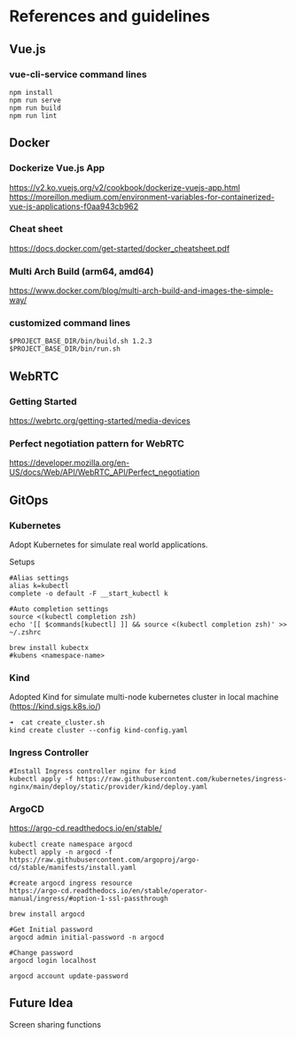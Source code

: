 # References and guidelines

## Vue.js

### vue-cli-service command lines
```
npm install
npm run serve
npm run build
npm run lint
```

## Docker

### Dockerize Vue.js App
https://v2.ko.vuejs.org/v2/cookbook/dockerize-vuejs-app.html
https://moreillon.medium.com/environment-variables-for-containerized-vue-js-applications-f0aa943cb962

### Cheat sheet
https://docs.docker.com/get-started/docker_cheatsheet.pdf

### Multi Arch Build (arm64, amd64)
https://www.docker.com/blog/multi-arch-build-and-images-the-simple-way/

### customized command lines
```
$PROJECT_BASE_DIR/bin/build.sh 1.2.3
$PROJECT_BASE_DIR/bin/run.sh
```

## WebRTC

### Getting Started
https://webrtc.org/getting-started/media-devices

### Perfect negotiation pattern for WebRTC
https://developer.mozilla.org/en-US/docs/Web/API/WebRTC_API/Perfect_negotiation

## GitOps

### Kubernetes
Adopt Kubernetes for simulate real world applications.

Setups
```
#Alias settings
alias k=kubectl
complete -o default -F __start_kubectl k

#Auto completion settings
source <(kubectl completion zsh)
echo '[[ $commands[kubectl] ]] && source <(kubectl completion zsh)' >> ~/.zshrc

brew install kubectx
#kubens <namespace-name>
```

### Kind
Adopted Kind for simulate multi-node kubernetes cluster in local machine (https://kind.sigs.k8s.io/)
```
➜  cat create_cluster.sh
kind create cluster --config kind-config.yaml
```

### Ingress Controller
```
#Install Ingress controller nginx for kind
kubectl apply -f https://raw.githubusercontent.com/kubernetes/ingress-nginx/main/deploy/static/provider/kind/deploy.yaml
```

### ArgoCD
https://argo-cd.readthedocs.io/en/stable/

```
kubectl create namespace argocd
kubectl apply -n argocd -f https://raw.githubusercontent.com/argoproj/argo-cd/stable/manifests/install.yaml

#create argocd ingress resource
https://argo-cd.readthedocs.io/en/stable/operator-manual/ingress/#option-1-ssl-passthrough

brew install argocd

#Get Initial password
argocd admin initial-password -n argocd

#Change password
argocd login localhost

argocd account update-password
```
## Future Idea
Screen sharing functions